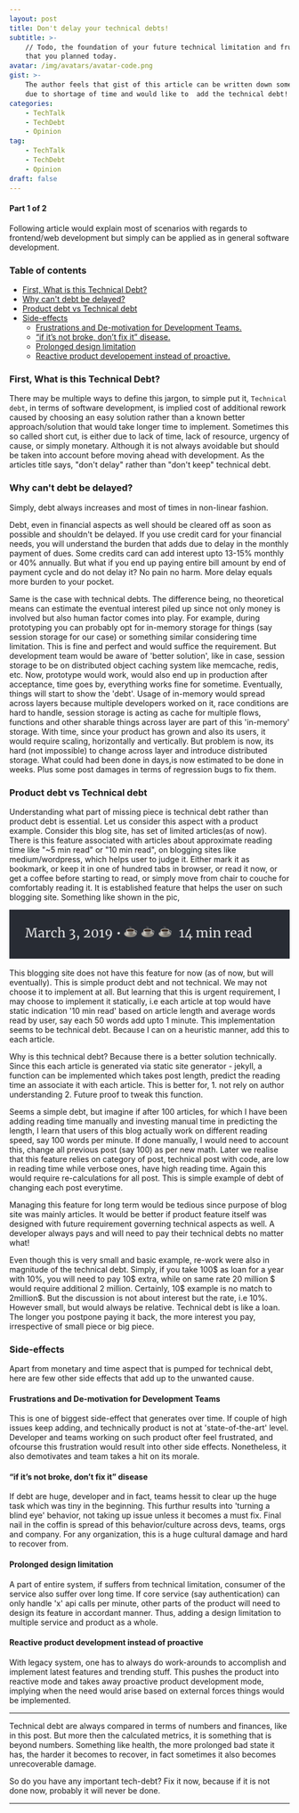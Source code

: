 ```yaml
---
layout: post
title: Don't delay your technical debts!
subtitle: >-
    // Todo, the foundation of your future technical limitation and frustration
    that you planned today.
avatar: /img/avatars/avatar-code.png
gist: >-
    The author feels that gist of this article can be written down some other day
    due to shortage of time and would like to  add the technical debt!
categories:
    - TechTalk
    - TechDebt
    - Opinion
tag:
    - TechTalk
    - TechDebt
    - Opinion
draft: false
---
```


#### Part 1 of 2

Following article would explain most of scenarios with regards to frontend/web development but simply can be applied as in general software development.

### Table of contents

<!-- toc -->

-   [First, What is this Technical Debt?](#first-what-is-this-technical-debt)
-   [Why can't debt be delayed?](#why-cant-debt-be-delayed)
-   [Product debt vs Technical debt](#product-debt-vs-technical-debt)
-   [Side-effects](#side-effects)
    -   [Frustrations and De-motivation for Development Teams.](#frustrations-and-de-motivation-for-development-teams)
    -   [“if it’s not broke, don’t fix it” disease.](#if-its-not-broke-dont-fix-it-disease)
    -   [Prolonged design limitation](#prolonged-design-limitation)
    -   [Reactive product developement instead of proactive.](#reactive-product-developement-instead-of-proactive)

<!-- tocstop -->

### First, What is this Technical Debt?

There may be multiple ways to define this jargon, to simple put it, `Technical debt`, in terms of software development, is implied cost of additional rework caused by choosing an easy solution rather than a known better approach/solution that would take longer time to implement. Sometimes this so called short cut, is either due to lack of time, lack of resource, urgency of cause, or simply monetary. Although it is not always avoidable but should be taken into account before moving ahead with development. As the articles title says, "don't delay" rather than "don't keep" technical debt.

### Why can't debt be delayed?

Simply, debt always increases and most of times in non-linear fashion.

Debt, even in financial aspects as well should be cleared off as soon as possible and shouldn't be delayed. If you use credit card for your financial needs, you will understand the burden that adds due to delay in the monthly payment of dues. Some credits card can add interest upto 13-15% monthly or 40% annually. But what if you end up paying entire bill amount by end of payment cycle and do not delay it? No pain no harm. More delay equals more burden to your pocket.

Same is the case with technical debts. The difference being, no theoretical means can estimate the eventual interest piled up since not only money is involved but also human factor comes into play. For example, during prototyping you can probably opt for in-memory storage for things (say session storage for our case) or something similar considering time limitation. This is fine and perfect and would suffice the requirement. But development team would be aware of 'better solution', like in case, session storage to be on distributed object caching system like memcache, redis, etc. Now, prototype would work, would also end up in production after acceptance, time goes by, everything works fine for sometime. Eventually, things will start to show the 'debt'. Usage of in-memory would spread across layers because multiple developers worked on it, race conditions are hard to handle, session storage is acting as cache for multiple flows, functions and other sharable things across layer are part of this 'in-memory' storage. With time, since your product has grown and also its users, it would require scaling, horizontally and vertically. But problem is now, its hard (not impossible) to change across layer and introduce distributed storage. What could had been done in days,is now estimated to be done in weeks. Plus some post damages in terms of regression bugs to fix them.

### Product debt vs Technical debt

Understanding what part of missing piece is technical debt rather than product debt is essential. Let us consider this aspect with a product example. Consider this blog site, has set of limited articles(as of now). There is this feature associated with articles about approximate reading time like "~5 min read" or "10 min read", on blogging sites like medium/wordpress, which helps user to judge it. Either mark it as bookmark, or keep it in one of hundred tabs in browser, or read it now, or get a coffee before starting to read, or simply move from chair to couche for comfortably reading it. It is established feature that helps the user on such blogging site. Something like shown in the pic,

![Read length feature image](/img/post/dont-delay-time-feature.png 'Read length')

This blogging site does not have this feature for now (as of now, but will eventually). This is simple product debt and not technical. We may not choose it to implement at all. But learning that this is urgent requirement, I may choose to implement it statically, i.e each article at top would have static indication '10 min read' based on article length and average words read by user, say each 50 words add upto 1 minute. This implementation seems to be technical debt. Because I can on a heuristic manner, add this to each article.

Why is this technical debt? Because there is a better solution technically. Since this each article is generated via static site generator - jekyll, a function can be implemented which takes post length, predict the reading time an associate it with each article. This is better for, 1. not rely on author understanding 2. Future proof to tweak this function.

Seems a simple debt, but imagine if after 100 articles, for which I have been adding reading time manually and investing manual time in predicting the length, I learn that users of this blog actually work on different reading speed, say 100 words per minute. If done manually, I would need to account this, change all previous post (say 100) as per new math. Later we realise that this feature relies on category of post, technical post with code, are low in reading time while verbose ones, have high reading time. Again this would require re-calculations for all post. This is simple example of debt of changing each post everytime.

Managing this feature for long term would be tedious since purpose of blog site was mainly articles. It would be better if product feature itself was designed with future requirement governing technical aspects as well. A developer always pays and will need to pay their technical debts no matter what!

Even though this is very small and basic example, re-work were also in magnitude of the technical debt. Simply, if you take 100$ as loan for a year with 10%, you will need to pay 10$ extra, while on same rate 20 million $ would require additional 2 million. Certainly, 10$ example is no match to 2million\$. But the discussion is not about interest but the rate, i.e 10%. However small, but would always be relative. Technical debt is like a loan. The longer you postpone paying it back, the more interest you pay, irrespective of small piece or big piece.

### Side-effects

Apart from monetary and time aspect that is pumped for technical debt, here are few other side effects that add up to the unwanted cause.

#### Frustrations and De-motivation for Development Teams

This is one of biggest side-effect that generates over time. If couple of high issues keep adding, and technically product is not at 'state-of-the-art' level. Developer and teams working on such product ofter feel frustrated, and ofcourse this frustration would result into other side effects. Nonetheless, it also demotivates and team takes a hit on its morale.

#### “if it’s not broke, don’t fix it” disease

If debt are huge, developer and in fact, teams hessit to clear up the huge task which was tiny in the beginning. This furthur results into 'turning a blind eye' behavior, not taking up issue unless it becomes a must fix. Final nail in the coffin is spread of this behavior/culture across devs, teams, orgs and company. For any organization, this is a huge cultural damage and hard to recover from.

#### Prolonged design limitation

A part of entire system, if suffers from technical limitation, consumer of the service also suffer over long time. If core service (say authentication) can only handle 'x' api calls per minute, other parts of the product will need to design its feature in accordant manner. Thus, adding a design limitation to multiple service and product as a whole.

#### Reactive product development instead of proactive

With legacy system, one has to always do work-arounds to accomplish and implement latest features and trending stuff. This pushes the product into reactive mode and takes away proactive product development mode, implying when the need would arise based on external forces things would be implemented.

---

Technical debt are always compared in terms of numbers and finances, like in this post. But more then the calculated metrics, it is something that is beyond numbers. Something like health, the more prolonged bad state it has, the harder it becomes to recover, in fact sometimes it also becomes unrecoverable damage.

So do you have any important tech-debt? Fix it now, because if it is not done now, probably it will never be done.

---
